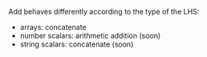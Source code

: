 Add behaves differently according to the type of the LHS:
- arrays: concatenate
- number scalars: arithmetic addition (soon)
- string scalars: concatenate (soon)
